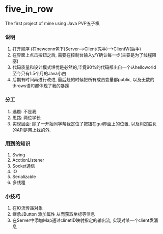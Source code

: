 # five_in_row
The first project of mine using Java
PVP五子棋

### 说明
1. 打开顺序 (在newconn包下)Server-->Client(先手)-->ClientW(后手)
2. 在界面上点击按钮之后, 需要在控制台输入y/Y确认每一步(主要是为了线程阻塞)
3. 代码质量和设计模式堪忧是必然的,毕竟90%的代码都出自一个从helloworld至今只有1.5个月的Java小白
4. 后期有时间再进行改进, 最后赶的时候把所有成员变量都public, 以及无数的throws语句都体现了我的暴躁
### 分工
1. 选题: 不是我
2. 思路: 两位学长
3. 实现层面: 除了一开始同学帮我定位了按钮在gui界面上的位置, 以及判定胜负的API是网上找的外.

### 用到的知识
1. Swing
2. AcctionListener
3. Socket通信
4. IO 
5. Serializable
6. 多线程

### 小技巧
1. 在IO流传递对象
2. 继承JButton 添加属性 从而获取坐标等信息
3. 在Server中添加Map通过clinetID映射指定的输出流, 实现对某一个client发消息
 

